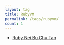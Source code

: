 ```yaml
---
layout: tag
title: RubyVM
permalink: /tags/rubyvm/
count: 1
---
```


- [Ruby Nei Bu Chu Tan ](https://curried.fun//2024/11/20/ruby-internals-first-look/)
